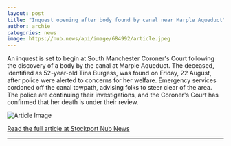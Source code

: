 ```yaml
---
layout: post
title: "Inquest opening after body found by canal near Marple Aqueduct"
author: archie
categories: news
image: https://nub.news/api/image/684992/article.jpeg
---
```

An inquest is set to begin at South Manchester Coroner's Court following the discovery of a body by the canal at Marple Aqueduct. The deceased, identified as 52-year-old Tina Burgess, was found on Friday, 22 August, after police were alerted to concerns for her welfare. Emergency services cordoned off the canal towpath, advising folks to steer clear of the area. The police are continuing their investigations, and the Coroner's Court has confirmed that her death is under their review.

![Article Image](https://nub.news/api/image/684992/article.jpeg)

[Read the full article at Stockport Nub News](https://stockport.nub.news/news/local-news/womans-body-found-by-canal-near-marple-aqueduct-269678)

---
